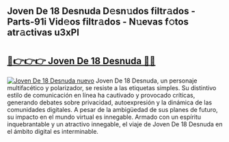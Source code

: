 ## Joven De 18 Desnuda D𝚎sn𝚞dos filtr𝚊dos - Parts-91i Vid𝚎os filtr𝚊dos - N𝚞evas f𝚘tos atr𝚊ctivas u3xPl

# <h2><a href="http://mb0o1sp.tromn.icu/?c=Joven+De+18+Desnuda">🔗👉👉👉 Joven De 18 Desnuda 🔗🔗</a></h2>

[![Joven De 18 Desnuda nuevo](https://i.imgur.com/pEAQMta.gif)](http://mb0o1sp.tromn.icu/?c=Joven+De+18+Desnuda)
Joven De 18 Desnuda, un personaje multifacético y polarizador, se resiste a las etiquetas simples. Su distintivo estilo de comunicación en línea ha cautivado y provocado críticas, generando debates sobre privacidad, autoexpresión y la dinámica de las comunidades digitales. A pesar de la ambigüedad de sus planes de futuro, su impacto en el mundo virtual es innegable. Armado con un espíritu inquebrantable y un atractivo innegable, el viaje de Joven De 18 Desnuda en el ámbito digital es interminable.
